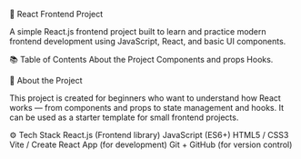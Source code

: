 🚀 React Frontend Project

A simple React.js frontend project built to learn and practice modern frontend development using JavaScript, React, and basic UI components.

📚 Table of Contents
About the Project
Components and props
Hooks.

🧠 About the Project

This project is created for beginners who want to understand how React works — from components and props to state management and hooks.
It can be used as a starter template for small frontend projects.

⚙️ Tech Stack
React.js (Frontend library)
JavaScript (ES6+)
HTML5 / CSS3
Vite / Create React App (for development)
Git + GitHub (for version control)
